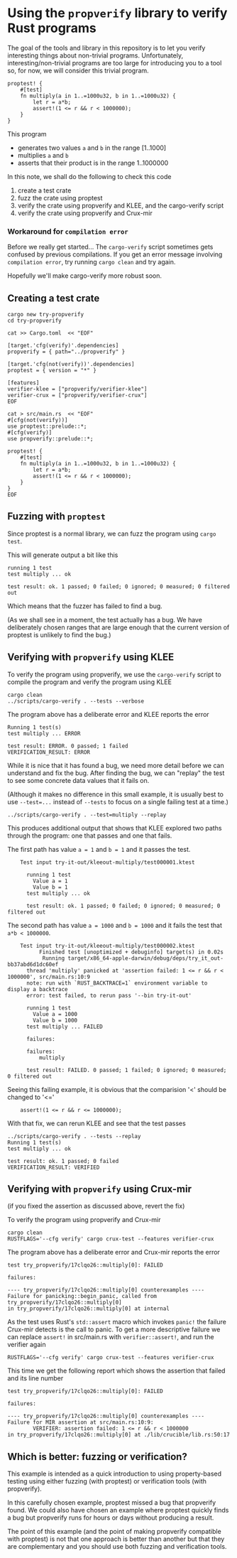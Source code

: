 # Using the `propverify` library to verify Rust programs

The goal of the tools and library in this repository is to let you verify
interesting things about non-trivial programs.
Unfortunately, interesting/non-trivial programs are too large for introducing
you to a tool so, for now, we will consider this trivial program.

```
proptest! {
    #[test]
    fn multiply(a in 1..=1000u32, b in 1..=1000u32) {
        let r = a*b;
        assert!(1 <= r && r < 1000000);
    }
}
```

This program

- generates two values `a` and `b` in the range [1..1000]
- multiplies `a` and `b`
- asserts that their product is in the range 1..1000000

In this note, we shall do the following to check this code

1. create a test crate
1. fuzz the crate using proptest
1. verify the crate using propverify and KLEE, and the cargo-verify script
1. verify the crate using propverify and Crux-mir

### Workaround for `compilation error`

Before we really get started...
The `cargo-verify` script sometimes gets confused by previous compilations.
If you get an error message involving `compilation error`, try running `cargo
clean` and try again.

Hopefully we'll make cargo-verify more robust soon.


## Creating a test crate

```
cargo new try-propverify
cd try-propverify

cat >> Cargo.toml  << "EOF"

[target.'cfg(verify)'.dependencies]
propverify = { path="../propverify" }

[target.'cfg(not(verify))'.dependencies]
proptest = { version = "*" }

[features]
verifier-klee = ["propverify/verifier-klee"]
verifier-crux = ["propverify/verifier-crux"]
EOF

cat > src/main.rs  << "EOF"
#[cfg(not(verify))]
use proptest::prelude::*;
#[cfg(verify)]
use propverify::prelude::*;

proptest! {
    #[test]
    fn multiply(a in 1..=1000u32, b in 1..=1000u32) {
        let r = a*b;
        assert!(1 <= r && r < 1000000);
    }
}
EOF
```


## Fuzzing with `proptest`

Since proptest is a normal library, we can fuzz the
program using `cargo test`.

This will generate output a bit like this

```
running 1 test
test multiply ... ok

test result: ok. 1 passed; 0 failed; 0 ignored; 0 measured; 0 filtered out
```

Which means that the fuzzer has failed to find a bug.

(As we shall see in a moment, the test actually has a bug.
We have deliberately chosen ranges that are large enough that
the current version of proptest is unlikely to find the bug.)


## Verifying with `propverify` using KLEE

To verify the program using propverify, we use the `cargo-verify` script to
compile the program and verify the program using KLEE

```
cargo clean
../scripts/cargo-verify . --tests --verbose
```

The program above has a deliberate error and KLEE reports the error

```
Running 1 test(s)
test multiply ... ERROR

test result: ERROR. 0 passed; 1 failed
VERIFICATION_RESULT: ERROR
```

While it is nice that it has found a bug, we need more detail
before we can understand and fix the bug.
After finding the bug, we can "replay" the test
to see some concrete data values that it fails on.

(Although it makes no difference in this small example, it is usually best to
use `--test=...` instead of `--tests` to focus on a single failing test at
a time.)


```
../scripts/cargo-verify . --test=multiply --replay
```

This produces additional output that shows that KLEE
explored two paths through the program: one that passes and one that fails.

The first path has value `a = 1` and `b = 1` and it passes the test.

```
    Test input try-it-out/kleeout-multiply/test000001.ktest

      running 1 test
        Value a = 1
        Value b = 1
      test multiply ... ok

      test result: ok. 1 passed; 0 failed; 0 ignored; 0 measured; 0 filtered out
```

The second path has value `a = 1000` and `b = 1000` and it fails the test that `a*b < 1000000`.

```
    Test input try-it-out/kleeout-multiply/test000002.ktest
          Finished test [unoptimized + debuginfo] target(s) in 0.02s
           Running target/x86_64-apple-darwin/debug/deps/try_it_out-bb37abd6d1dc60ef
      thread 'multiply' panicked at 'assertion failed: 1 <= r && r < 1000000', src/main.rs:10:9
      note: run with `RUST_BACKTRACE=1` environment variable to display a backtrace
      error: test failed, to rerun pass '--bin try-it-out'

      running 1 test
        Value a = 1000
        Value b = 1000
      test multiply ... FAILED

      failures:

      failures:
          multiply

      test result: FAILED. 0 passed; 1 failed; 0 ignored; 0 measured; 0 filtered out
```

Seeing this failing example, it is obvious that the comparision '<' should be changed to '<='

```
    assert!(1 <= r && r <= 1000000);
```

With that fix, we can rerun KLEE and see that the test passes

```
../scripts/cargo-verify . --tests --replay
Running 1 test(s)
test multiply ... ok

test result: ok. 1 passed; 0 failed
VERIFICATION_RESULT: VERIFIED
```

## Verifying with `propverify` using Crux-mir

(if you fixed the assertion as discussed above, revert the fix)

To verify the program using propverify and Crux-mir

```
cargo clean
RUSTFLAGS='--cfg verify' cargo crux-test --features verifier-crux
```

The program above has a deliberate error and Crux-mir reports the error

```
test try_propverify/17clqo26::multiply[0]: FAILED

failures:

---- try_propverify/17clqo26::multiply[0] counterexamples ----
Failure for panicking::begin_panic, called from try_propverify/17clqo26::multiply[0]
in try_propverify/17clqo26::multiply[0] at internal
```

As the test uses Rust's `std::assert` macro which invokes `panic!` the failure
Crux-mir detects is the call to panic.
To get a more descriptive failure we can replace `assert!` in src/main.rs with
`verifier::assert!`, and run the verifier again

```
RUSTFLAGS='--cfg verify' cargo crux-test --features verifier-crux

```

This time we get the following report which shows the assertion that failed and
its line number


```
test try_propverify/17clqo26::multiply[0]: FAILED

failures:

---- try_propverify/17clqo26::multiply[0] counterexamples ----
Failure for MIR assertion at src/main.rs:10:9:
        VERIFIER: assertion failed: 1 <= r && r < 1000000
in try_propverify/17clqo26::multiply[0] at ./lib/crucible/lib.rs:50:17
```

## Which is better: fuzzing or verification?

This example is intended as a quick introduction to using
property-based testing using either fuzzing (with proptest)
or verification tools (with propverify).

In this carefully chosen example, proptest missed
a bug that propverify found.
We could also have chosen an example where
proptest quickly finds a bug but propverify runs for
hours or days without producing a result.

The point of this example (and the point of making propverify
compatible with proptest) is not that one approach is better
than another but that they are complementary and
you should use both fuzzing and verification tools.
